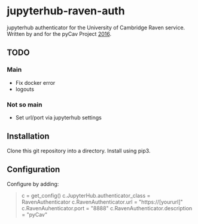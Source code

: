 # jupyterhub-raven-auth

jupyterhub authenticator for the University of Cambridge Raven service.
Written by and for the pyCav Project [2016](http://www.theglobeandmail.com/video/article27108276.ece/ALTERNATES/w620/Video:+Justin+Trudeau+introduces+cabinet+he+says+'looks+like+Canada').


## TODO

### Main
* Fix docker error
* logouts

### Not so main
* Set url/port via jupyterhub settings

## Installation

Clone this git repository into a directory.
Install using pip3.

## Configuration

Configure by adding:

> c = get_config()
> c.JupyterHub.authenticator_class = RavenAuthenticator
> c.RavenAuthenticator.url = "https://[yoururl]"
> c.RavenAuhenticator.port = "8888"
> c.RavenAuthenticator.description = "pyCav"

